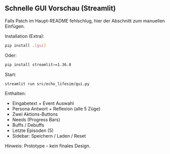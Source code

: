 ## Schnelle GUI Vorschau (Streamlit)

Falls Patch im Haupt-README fehlschlug, hier der Abschnitt zum manuellen Einfügen.

Installation (Extra):
```bash
pip install .[gui]
```
Oder:
```bash
pip install streamlit>=1.36.0
```

Start:
```bash
streamlit run src/echo_lifesim/gui.py
```

Enthalten:
- Eingabetext + Event Auswahl
- Persona Antwort + Reflexion (alle 5 Züge)
- Zwei Aktions-Buttons
- Needs (Progress Bars)
- Buffs / Debuffs
- Letzte Episoden (5)
- Sidebar: Speichern / Laden / Reset

Hinweis: Prototype – kein finales Design.
